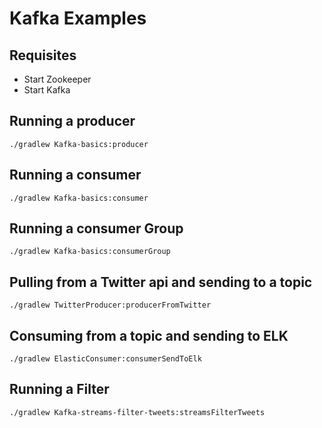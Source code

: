 # Kafka Examples

## Requisites

* Start Zookeeper
* Start Kafka

## Running a producer

```shell script
./gradlew Kafka-basics:producer 
```

## Running a consumer

```shell script
./gradlew Kafka-basics:consumer
```

## Running a consumer Group

```shell script
./gradlew Kafka-basics:consumerGroup 
```

## Pulling from a Twitter api and sending to a topic

```shell script
./gradlew TwitterProducer:producerFromTwitter
```
## Consuming from a topic and sending to ELK

```shell script
./gradlew ElasticConsumer:consumerSendToElk
```

## Running a Filter

```shell script
./gradlew Kafka-streams-filter-tweets:streamsFilterTweets  
```